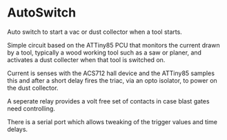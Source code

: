 # AutoSwitch
Auto switch to start a vac or dust collector when a tool starts.


Simple circuit based on the ATTiny85 PCU that monitors the current drawn by a tool, typically a wood working tool such as a saw or planer, and activates a dust collecter when that tool is switched on.

Current is senses with the ACS712 hall device and the ATTiny85 samples this and after a short delay fires the triac, via an opto isolator, to power on the dust collector.

A seperate relay provides a volt free set of contacts in case blast gates need controlling.

There is a serial port which allows tweaking of the trigger values and time delays.

